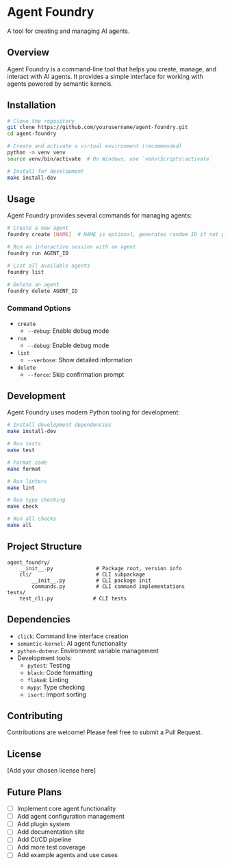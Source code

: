 # Agent Foundry

A tool for creating and managing AI agents.

## Overview

Agent Foundry is a command-line tool that helps you create, manage, and interact with AI agents. It provides a simple interface for working with agents powered by semantic kernels.

## Installation

```bash
# Clone the repository
git clone https://github.com/yourusername/agent-foundry.git
cd agent-foundry

# Create and activate a virtual environment (recommended)
python -m venv venv
source venv/bin/activate  # On Windows, use `venv\Scripts\activate`

# Install for development
make install-dev
```

## Usage

Agent Foundry provides several commands for managing agents:

```bash
# Create a new agent
foundry create [NAME]  # NAME is optional, generates random ID if not provided

# Run an interactive session with an agent
foundry run AGENT_ID

# List all available agents
foundry list

# Delete an agent
foundry delete AGENT_ID
```

### Command Options

- `create`
  - `--debug`: Enable debug mode
- `run`
  - `--debug`: Enable debug mode
- `list`
  - `--verbose`: Show detailed information
- `delete`
  - `--force`: Skip confirmation prompt

## Development

Agent Foundry uses modern Python tooling for development:

```bash
# Install development dependencies
make install-dev

# Run tests
make test

# Format code
make format

# Run linters
make lint

# Run type checking
make check

# Run all checks
make all
```

## Project Structure

```
agent_foundry/
    __init__.py              # Package root, version info
    cli/                     # CLI subpackage
        __init__.py          # CLI package init
        commands.py          # CLI command implementations
tests/
    test_cli.py             # CLI tests
```

## Dependencies

- `click`: Command line interface creation
- `semantic-kernel`: AI agent functionality
- `python-dotenv`: Environment variable management
- Development tools:
  - `pytest`: Testing
  - `black`: Code formatting
  - `flake8`: Linting
  - `mypy`: Type checking
  - `isort`: Import sorting

## Contributing

Contributions are welcome! Please feel free to submit a Pull Request.

## License

[Add your chosen license here]

## Future Plans

- [ ] Implement core agent functionality
- [ ] Add agent configuration management
- [ ] Add plugin system
- [ ] Add documentation site
- [ ] Add CI/CD pipeline
- [ ] Add more test coverage
- [ ] Add example agents and use cases
